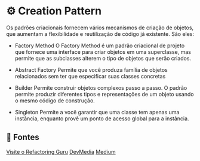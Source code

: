 # ⚙️ Creation Pattern
Os padrões criacionais fornecem vários mecanismos de criação de objetos, que aumentam a flexibilidade e reutilização de código já existente. São eles:

- Factory Method
O Factory Method é um padrão criacional de projeto que fornece uma interface para criar objetos em uma superclasse, mas permite que as subclasses alterem o tipo de objetos que serão criados.

- Abstract Factory
Permite que você produza família de objetos relacionados sem ter que especificar suas classes concretas

- Builder 
Permite construir objetos complexos passo a passo. O padrão permite produzir diferentes tipos e representações de um objeto usando o mesmo código de construção.

- Singleton
Permite a você garantir que uma classe tem apenas uma instância, enquanto provê um ponto de acesso global para a instância.


##  🔗 Fontes
[Visite o Refactoring Guru](https://refactoring.guru/pt-br/design-patterns/creational-patterns)
[DevMedia](https://www.devmedia.com.br/introducao-aos-padroes-criacionais-abstract-factory-factory-method-prototype-e-singleton/21249)
[Medium](https://medium.com/@jonesroberto/desing-patterns-parte-2-2a61878846d)
